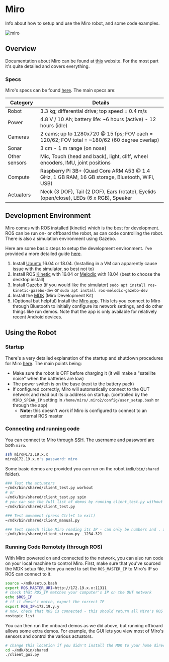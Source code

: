 # Miro

Info about how to setup and use the Miro robot, and some code examples.

![miro](http://labs.consequentialrobotics.com/miro-e/docs/media/icon_intro_h300.jpg)

## Overview

Documentation about Miro can be found at [this](http://labs.consequentialrobotics.com/miro-e/docs/index.php?page=Introduction) website. For the most part it's quite detailed and covers everything.

### Specs

Miro's specs can be found [here](http://labs.consequentialrobotics.com/miro-e/docs/index.php?page=Introduction_Specification). The main specs are:

| Category | Details
| -------- | -------
| Robot    | 3.3 kg; differential drive; top speed = 0.4 m/s
| Power    | 4.8 V / 10 Ah; battery life: ~6 hours (active) - 12 hours (idle)
| Cameras  | 2 cams; up to 1280x720 @ 15 fps; FOV each = 120/62; FOV total = ~180/62 (60 degree overlap)
| Sonar    | 3 cm - 1 m range (on nose)
| Other sensors | Mic, Touch (head and back), light, cliff, wheel encoders, IMU, joint positions
| Compute  | Raspberry Pi 3B+ (Quad Core ARM A53 @ 1.4 GHz, 1 GB RAM, 16 GB storage, Bluetooth, WiFi, USB)
| Actuators| Neck (3 DOF), Tail (2 DOF), Ears (rotate), Eyelids (open/close), LEDs (6 x RGB), Speaker

## Development Environment

Miro comes with ROS installed (kinetic) which is the best for development. ROS can be run on- or offboard the robot, as can code controlling the robot. There is also a simulation environment using Gazebo.

Here are some basic steps to setup the development environment. I've provided a more detailed guide [here](Installation.md).

1. Install [Ubuntu](https://ubuntu.com/download/desktop) 16.04 or 18.04. (Installing in a VM can apparently cause issue with the simulator, so best not to)
2. Install ROS [Kinetic](http://wiki.ros.org/kinetic/Installation/Ubuntu) with 16.04 or [Melodic](http://wiki.ros.org/melodic/Installation/Ubuntu) with 18.04 (best to choose the desktop install)
3. Install Gazebo (if you would like the simulator) `sudo apt install ros-kinetic-gazebo-dev` or `sudo apt install ros-melodic-gazebo-dev`
4. Install the [MDK](http://labs.consequentialrobotics.com/miro-e/docs/index.php?page=Developer_Install_Steps_Install_MDK) (Miro Development Kit)
5. (Optional but helpful) Install the [Miro app](http://labs.consequentialrobotics.com/miro-e/docs/index.php?page=Husbandry_MIROapp). This lets you connect to Miro through Bluetooth to initially configure its network settings, and do other things like run demos. Note that the app is only available for relatively recent Android devices.

## Using the Robot

### Startup

There's a very detailed explanation of the startup and shutdown procedures for Miro [here](http://labs.consequentialrobotics.com/miro-e/docs/index.php?page=Husbandry_Power_Up). The main points being:

* Make sure the robot is OFF before charging it (it will make a "satellite noise" when the batteries are low)
* The power switch is on the base (next to the battery pack)
* If configured correctly, Miro will automatically connect to the QUT network and read out its ip address on startup. (controlled by the `MIRO_SPEAK_IP` setting in `/home/miro/.miro2/config/user_setup.bash` or through the app)
  * **Note:** this doesn't work if Miro is configured to connect to an external ROS master

### Connecting and running code

You can connect to Miro through [SSH](http://labs.consequentialrobotics.com/miro-e/docs/index.php?page=Technical_Interfaces_SSH). The username and password are both `miro`.

```bash
ssh miro@172.19.x.x
miro@172.19.x.x's password: miro
```

Some basic demos are provided you can run on the robot (`mdk/bin/shared` folder).

```bash
### Test the actuators
~/mdk/bin/shared/client_test.py workout
# or
~/mdk/bin/shared/client_test.py spin
# you can see the full list of demos by running client_test.py without any arguments
~/mdk/bin/shared/client_test.py

### Test movement (press Ctrl+C to exit)
~/mdk/bin/shared/client_manual.py

### Test speech (like Miro reading its IP - can only be numbers and . and should be preceded by an underscore)
~/mdk/bin/shared/client_stream.py _1234.321
```

### Running Code Remotely (through ROS)

With Miro powered on and connected to the network, you can also run code on your local machine to control Miro. First, make sure that you've sourced the MDK setup file, then you need to set the `ROS_MASTER_IP` to Miro's IP so ROS can connect to it.

```bash
source ~/mdk/setup.bash
export ROS_MASTER_URI=http://172.19.x.x:11311
# check that ROS_IP matches your computer's IP on the QUT network
echo $ROS_IP
# if it doesn't match, export the correct IP
export ROS_IP=172.19.y.y
# now, check that ROS is connected - this should return all Miro's ROS topics
rostopic list
```

You can then run the onboard demos as we did above, but running offboard allows some extra demos. For example, the GUI lets you view most of Miro's sensors and control the various actuators.

```bash
# change this location if you didn't install the MDK to your home directory
cd ~/mdk/bin/shared
./client_gui.py
```

